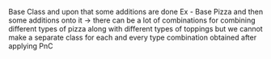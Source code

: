 Base Class and upon that some additions are done 
Ex - Base Pizza and then some additions onto it -> there can be a lot of combinations for combining different types of pizza along with different types of toppings but we cannot make a separate class for each and every type combination obtained after applying PnC

